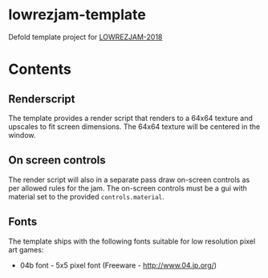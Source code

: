 # lowrezjam-template
Defold template project for [LOWREZJAM-2018](https://itch.io/jam/lowrezjam-2018)

# Contents

## Renderscript
The template provides a render script that renders to a 64x64 texture and upscales to fit screen dimensions. The 64x64 texture will be centered in the window.

## On screen controls
The render script will also in a separate pass draw on-screen controls as per allowed rules for the jam. The on-screen controls must be a gui with material set to the provided `controls.material`.

## Fonts
The template ships with the following fonts suitable for low resolution pixel art games:

* 04b font - 5x5 pixel font (Freeware - http://www.04.jp.org/)
